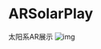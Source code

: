 # ARSolarPlay
太阳系AR展示
 ![img](https://github.com/miliPolo/ARSolarPlay/blob/master/ARSolarPlay.gif)



